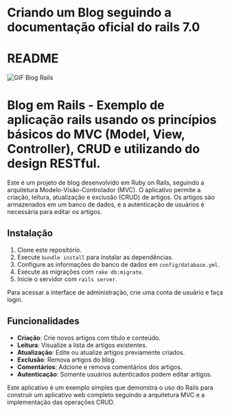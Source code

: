 # Criando um Blog seguindo a documentação oficial do rails 7.0
# README
![GIF Blog Rails](GIF-RC.gif.gif)



# Blog em Rails - Exemplo de aplicação rails usando os princípios básicos do MVC (Model, View, Controller), CRUD e utilizando  do design RESTful.

Este é um projeto de blog desenvolvido em Ruby on Rails, seguindo a arquitetura Modelo-Visão-Controlador (MVC). O aplicativo permite a criação, leitura, atualização e exclusão (CRUD) de artigos. Os artigos são armazenados em um banco de dados, e a autenticação de usuários é necessária para editar os artigos.

## Instalação

1. Clone este repositório.
2. Execute `bundle install` para instalar as dependências.
3. Configure as informações do banco de dados em `config/database.yml`.
4. Execute as migrações com `rake db:migrate`.
5. Inicie o servidor com `rails server`.

Para acessar a interface de administração, crie uma conta de usuário e faça login.

## Funcionalidades

- **Criação**: Crie novos artigos com título e conteúdo.
- **Leitura**: Visualize a lista de artigos existentes.
- **Atualização**: Edite ou atualize artigos previamente criados.
- **Exclusão**: Remova artigos do blog.
- **Comentários**: Adcione e remova comentários dos artigos.
- **Autenticação**: Somente usuários autenticados podem editar artigos.

Este aplicativo é um exemplo simples que demonstra o uso do Rails para construir um aplicativo web completo seguindo a arquitetura MVC e a implementação das operações CRUD.



